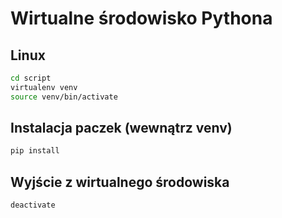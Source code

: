 # Wirtualne środowisko Pythona

## Linux
```sh
cd script
virtualenv venv
source venv/bin/activate
```

## Instalacja paczek (wewnątrz venv)
```sh
pip install
```

## Wyjście z wirtualnego środowiska
```sh
deactivate
```
